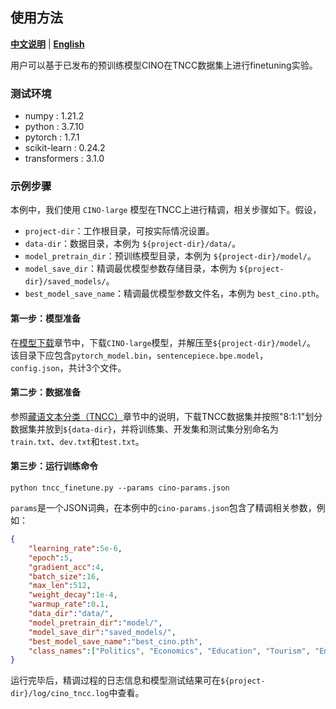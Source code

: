 ## 使用方法

[**中文说明**](README.md) | [**English**](README_EN.md)

用户可以基于已发布的预训练模型CINO在TNCC数据集上进行finetuning实验。

### 测试环境
- numpy : 1.21.2
- python : 3.7.10
- pytorch : 1.7.1
- scikit-learn : 0.24.2
- transformers : 3.1.0

### 示例步骤

本例中，我们使用 `CINO-large` 模型在TNCC上进行精调，相关步骤如下。假设，  
- `project-dir`：工作根目录，可按实际情况设置。
- `data-dir`：数据目录，本例为 `${project-dir}/data/`。
- `model_pretrain_dir`：预训练模型目录，本例为 `${project-dir}/model/`。
- `model_save_dir`：精调最优模型参数存储目录，本例为 `${project-dir}/saved_models/`。
- `best_model_save_name`：精调最优模型参数文件名，本例为 `best_cino.pth`。

#### 第一步：模型准备
在[模型下载](https://github.com/ymcui/Chinese-Minority-PLM#模型下载)章节中，下载`CINO-large`模型，并解压至`${project-dir}/model/`。
该目录下应包含`pytorch_model.bin`，`sentencepiece.bpe.model`，`config.json`，共计3个文件。

#### 第二步：数据准备
参照[藏语文本分类（TNCC）](https://github.com/ymcui/Chinese-Minority-PLM#%E8%97%8F%E8%AF%AD%E6%96%87%E6%9C%AC%E5%88%86%E7%B1%BBtncc)章节中的说明，下载TNCC数据集并按照"8:1:1"划分数据集并放到`${data-dir}`，并将训练集、开发集和测试集分别命名为`train.txt`、`dev.txt`和`test.txt`。

#### 第三步：运行训练命令
```shell
python tncc_finetune.py --params cino-params.json
```
`params`是一个JSON词典，在本例中的`cino-params.json`包含了精调相关参数，例如：
```json
{
    "learning_rate":5e-6,
    "epoch":5,
    "gradient_acc":4,
    "batch_size":16,
    "max_len":512,
    "weight_decay":1e-4,
    "warmup_rate":0.1,
    "data_dir":"data/",
    "model_pretrain_dir":"model/", 
    "model_save_dir":"saved_models/",
    "best_model_save_name":"best_cino.pth",
    "class_names":["Politics", "Economics", "Education", "Tourism", "Environment", "Language", "Literature", "Religion", "Arts", "Medicine", "Customs", "Instruments"]
}
```

运行完毕后，精调过程的日志信息和模型测试结果可在`${project-dir}/log/cino_tncc.log`中查看。




